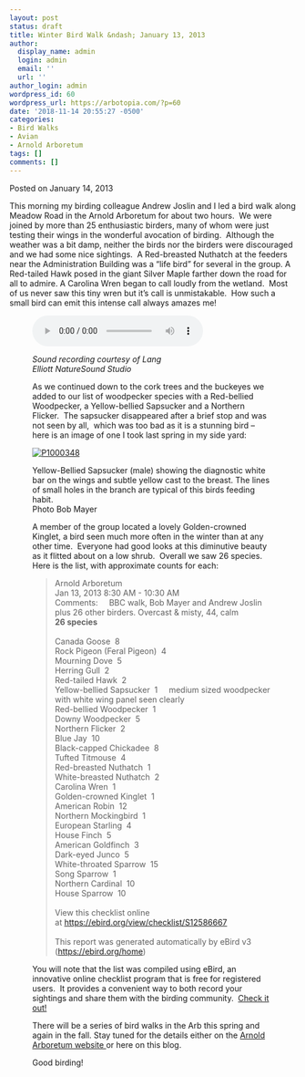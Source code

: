 ```yaml
---
layout: post
status: draft
title: Winter Bird Walk &ndash; January 13, 2013
author:
  display_name: admin
  login: admin
  email: ''
  url: ''
author_login: admin
wordpress_id: 60
wordpress_url: https://arbotopia.com/?p=60
date: '2018-11-14 20:55:27 -0500'
categories:
- Bird Walks
- Avian
- Arnold Arboretum
tags: []
comments: []
---
```




<p>Posted on January 14, 2013</a></p>





<p>This morning my birding colleague Andrew Joslin and I led a bird walk along Meadow Road in the Arnold Arboretum for about two hours.&nbsp; We were joined by more than 25 enthusiastic birders, many of whom were just testing their wings in the wonderful avocation of birding.&nbsp; Although the weather was a bit damp, neither the birds nor the birders were discouraged and we had some nice sightings.&nbsp; A Red-breasted Nuthatch at the feeders near the Administration Building was a &ldquo;life bird&rdquo; for several in the group. A Red-tailed Hawk posed in the giant Silver Maple farther down the road for all to admire. A Carolina Wren began to call loudly from the wetland.&nbsp; Most of us never saw this tiny wren but it&rsquo;s call is unmistakable.&nbsp; How such a small bird can emit this intense call always amazes me!</p>


<p><!-- wp:audio {"id":264} --></p>
<figure class="wp-block-audio"><audio controls src="/images/2018/11/Carolina-Wren-1.mp3"></audio> 
<p><!-- /wp:audio --></p>



<p><em>Sound recording courtesy of Lang<br />
Elliott NatureSound Studio</em>&nbsp;</p>





<p>As we continued down to the cork trees and the buckeyes we added to our list of woodpecker species with a Red-bellied Woodpecker, a Yellow-bellied Sapsucker and a Northern Flicker.&nbsp; The sapsucker disappeared after a brief stop and was not seen by all,&nbsp; which was too bad as it is a stunning bird &ndash; here is an image of one I took last spring in my side yard:</p>


<p><!-- wp:image {"id":88,"linkDestination":"custom"} --></p>
 <a href="https://web.archive.org/web/20150907112408/http://www.arbotopia.com/winter-bird-walk-january-13-2013/p1000348/"><img src="https://web.archive.org/web/20150907112408im_/http://www.arbotopia.com/wp-content/uploads/2013/01/P1000348.jpg" alt="P1000348" class="wp-image-88"/></a> 





<p>Yellow-Bellied Sapsucker (male) showing the diagnostic white bar on the wings and subtle yellow cast to the breast. The lines of small holes in the branch are typical of this birds feeding habit.<br>Photo Bob Mayer</p>





<p>A member of the group located a lovely Golden-crowned Kinglet, a bird seen much more often in the winter than at any other time.&nbsp; Everyone had good looks at this diminutive beauty as it flitted about on a low shrub.&nbsp; Overall we saw 26 species. Here is the list, with approximate counts for each:</p>


<p><!-- wp:quote --></p>
<blockquote class="wp-block-quote"><p>Arnold Arboretum<br>Jan 13, 2013 8:30 AM - 10:30 AM<br>Comments: &nbsp;&nbsp;&nbsp;&nbsp;BBC walk, Bob Mayer and Andrew Joslin plus 26 other birders. Overcast &amp; misty, 44, calm<br><strong>26 species</strong><br><br>Canada Goose &nbsp;8<br>Rock Pigeon (Feral Pigeon) &nbsp;4<br>Mourning Dove &nbsp;5<br>Herring Gull &nbsp;2<br>Red-tailed Hawk &nbsp;2<br>Yellow-bellied Sapsucker &nbsp;1 &nbsp;&nbsp;&nbsp;&nbsp;medium sized woodpecker with white wing panel seen clearly<br>Red-bellied Woodpecker &nbsp;1<br>Downy Woodpecker &nbsp;5<br>Northern Flicker &nbsp;2<br>Blue Jay &nbsp;10<br>Black-capped Chickadee &nbsp;8<br>Tufted Titmouse &nbsp;4<br>Red-breasted Nuthatch &nbsp;1<br>White-breasted Nuthatch &nbsp;2<br>Carolina Wren &nbsp;1<br>Golden-crowned Kinglet &nbsp;1<br>American Robin &nbsp;12<br>Northern Mockingbird &nbsp;1<br>European Starling &nbsp;4<br>House Finch &nbsp;5<br>American Goldfinch &nbsp;3<br>Dark-eyed Junco &nbsp;5<br>White-throated Sparrow &nbsp;15<br>Song Sparrow &nbsp;1<br>Northern Cardinal &nbsp;10<br>House Sparrow &nbsp;10<br><br>View this checklist online at&nbsp;<a href="https://ebird.org/view/checklist/S12586667">https://ebird.org/view/checklist/S12586667</a><br><br>This report was generated automatically by eBird v3 (<a href="https://ebird.org/home">https://ebird.org/home</a>)</p>
</blockquote>
<p><!-- /wp:quote --></p>



<p>You will note that the list was compiled using&nbsp;eBird, an innovative online checklist program that is free for registered users.&nbsp; It provides a convenient way to both record your sightings and share them with the birding community.&nbsp;&nbsp;<a href="https://ebird.org/home">Check it out!</a></p>





<p>There will be a series of bird walks in the Arb this spring and again in the fall. Stay tuned for the details either on the&nbsp;<a href="http://www.arboretum.harvard.edu/visit/">Arnold Arboretum website&nbsp;</a>or here on this blog.</p>





<p>Good birding!<br></p>


